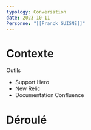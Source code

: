 ```yaml
---
typology: Conversation
date: 2023-10-11
Personne: "[[Franck GUISNE]]"
---
```

# Contexte

Outils 
- Support Hero
- New Relic
- Documentation Confluence

# Déroulé
